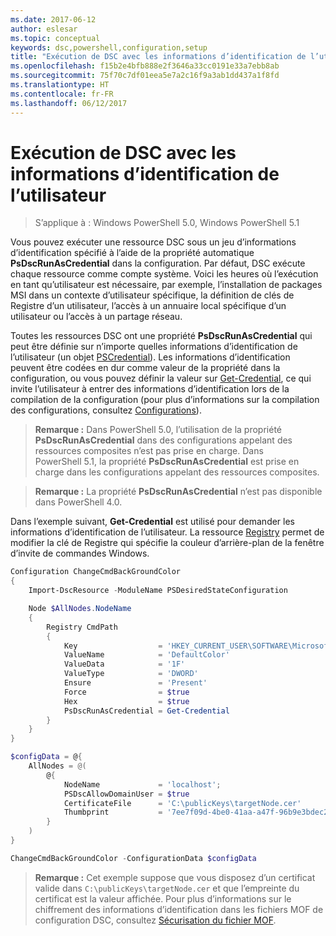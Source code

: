 ```yaml
---
ms.date: 2017-06-12
author: eslesar
ms.topic: conceptual
keywords: dsc,powershell,configuration,setup
title: "Exécution de DSC avec les informations d’identification de l’utilisateur"
ms.openlocfilehash: f15b2e4bfb888e2f3646a33cc0191e33a7ebb8ab
ms.sourcegitcommit: 75f70c7df01eea5e7a2c16f9a3ab1dd437a1f8fd
ms.translationtype: HT
ms.contentlocale: fr-FR
ms.lasthandoff: 06/12/2017
---
```

# <a name="running-dsc-with-user-credentials"></a>Exécution de DSC avec les informations d’identification de l’utilisateur 

> S’applique à : Windows PowerShell 5.0, Windows PowerShell 5.1

Vous pouvez exécuter une ressource DSC sous un jeu d’informations d’identification spécifié à l’aide de la propriété automatique **PsDscRunAsCredential** dans la configuration. Par défaut, DSC exécute chaque ressource comme compte système.
Voici les heures où l’exécution en tant qu’utilisateur est nécessaire, par exemple, l’installation de packages MSI dans un contexte d’utilisateur spécifique, la définition de clés de Registre d’un utilisateur, l’accès à un annuaire local spécifique d’un utilisateur ou l’accès à un partage réseau.

Toutes les ressources DSC ont une propriété **PsDscRunAsCredential** qui peut être définie sur n’importe quelles informations d’identification de l’utilisateur (un objet [PSCredential](https://msdn.microsoft.com/en-us/library/ms572524(v=VS.85).aspx)).
Les informations d’identification peuvent être codées en dur comme valeur de la propriété dans la configuration, ou vous pouvez définir la valeur sur [Get-Credential](https://technet.microsoft.com/en-us/library/hh849815.aspx), ce qui invite l’utilisateur à entrer des informations d’identification lors de la compilation de la configuration (pour plus d’informations sur la compilation des configurations, consultez [Configurations](configurations.md)).

>**Remarque :** Dans PowerShell 5.0, l’utilisation de la propriété **PsDscRunAsCredential** dans des configurations appelant des ressources composites n’est pas prise en charge. 
>Dans PowerShell 5.1, la propriété **PsDscRunAsCredential** est prise en charge dans les configurations appelant des ressources composites.

>**Remarque :** La propriété **PsDscRunAsCredential** n’est pas disponible dans PowerShell 4.0.

Dans l’exemple suivant, **Get-Credential** est utilisé pour demander les informations d’identification de l’utilisateur. La ressource [Registry](registryResource.md) permet de modifier la clé de Registre qui spécifie la couleur d’arrière-plan de la fenêtre d’invite de commandes Windows.

```powershell
Configuration ChangeCmdBackGroundColor
{
    Import-DscResource -ModuleName PSDesiredStateConfiguration

    Node $AllNodes.NodeName
    {
        Registry CmdPath
        {
            Key                  = 'HKEY_CURRENT_USER\SOFTWARE\Microsoft\Command Processor'
            ValueName            = 'DefaultColor'
            ValueData            = '1F'
            ValueType            = 'DWORD'
            Ensure               = 'Present'
            Force                = $true
            Hex                  = $true
            PsDscRunAsCredential = Get-Credential
        }
    }
}

$configData = @{
    AllNodes = @(
        @{
            NodeName             = 'localhost';
            PSDscAllowDomainUser = $true
            CertificateFile      = 'C:\publicKeys\targetNode.cer'
            Thumbprint           = '7ee7f09d-4be0-41aa-a47f-96b9e3bdec25'
        }
    )
}

ChangeCmdBackGroundColor -ConfigurationData $configData
```
>**Remarque :** Cet exemple suppose que vous disposez d’un certificat valide dans `C:\publicKeys\targetNode.cer` et que l’empreinte du certificat est la valeur affichée.
>Pour plus d’informations sur le chiffrement des informations d’identification dans les fichiers MOF de configuration DSC, consultez [Sécurisation du fichier MOF](secureMOF.md).

